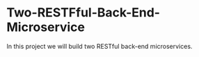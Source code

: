 # Two-RESTFful-Back-End-Microservice
In this project we will build two RESTful back-end microservices.

